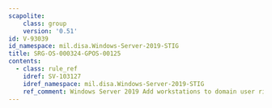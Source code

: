 ```yaml
---
scapolite:
    class: group
    version: '0.51'
id: V-93039
id_namespace: mil.disa.Windows-Server-2019-STIG
title: SRG-OS-000324-GPOS-00125
contents:
  - class: rule_ref
    idref: SV-103127
    idref_namespace: mil.disa.Windows-Server-2019-STIG
    ref_comment: Windows Server 2019 Add workstations to domain user right m ...
---
```


